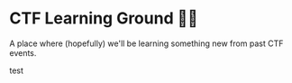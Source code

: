 # CTF Learning Ground 🐦‍🔥

A place where (hopefully) we'll be learning something new from past CTF events.

test